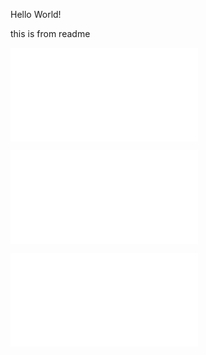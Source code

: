 Hello World!

this is from readme

![Heading-file](./Heading.md)

![Font-styles](./FontStyles.md)

![Images](./Images.md)

